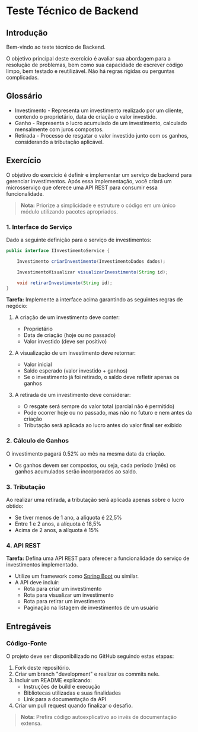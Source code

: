 # Teste Técnico de Backend

## Introdução

Bem-vindo ao teste técnico de Backend.

O objetivo principal deste exercício é avaliar sua abordagem para a resolução de problemas, bem como sua capacidade de escrever código limpo, bem testado e reutilizável. Não há regras rígidas ou perguntas complicadas.

## Glossário
* Investimento - Representa um investimento realizado por um cliente, contendo o proprietário, data de criação e valor investido.
* Ganho - Representa o lucro acumulado de um investimento, calculado mensalmente com juros compostos.
* Retirada - Processo de resgatar o valor investido junto com os ganhos, considerando a tributação aplicável.

## Exercício
O objetivo do exercício é definir e implementar um serviço de backend para gerenciar investimentos. Após essa implementação, você criará um microsserviço que oferece uma API REST para consumir essa funcionalidade.

> **Nota:** Priorize a simplicidade e estruture o código em um único módulo utilizando pacotes apropriados.

### 1. Interface do Serviço
Dado a seguinte definição para o serviço de investimentos:

```java
public interface IInvestimentoService {

    Investimento criarInvestimento(InvestimentoDados dados);

    InvestimentoVisualizar visualizarInvestimento(String id);

    void retirarInvestimento(String id);
}
```

**Tarefa:** Implemente a interface acima garantindo as seguintes regras de negócio:

1. A criação de um investimento deve conter:
   * Proprietário
   * Data de criação (hoje ou no passado)
   * Valor investido (deve ser positivo)

2. A visualização de um investimento deve retornar:
   * Valor inicial
   * Saldo esperado (valor investido + ganhos)
   * Se o investimento já foi retirado, o saldo deve refletir apenas os ganhos

3. A retirada de um investimento deve considerar:
   * O resgate será sempre do valor total (parcial não é permitido)
   * Pode ocorrer hoje ou no passado, mas não no futuro e nem antes da criação
   * Tributação será aplicada ao lucro antes do valor final ser exibido

### 2. Cálculo de Ganhos
O investimento pagará 0.52% ao mês na mesma data da criação.

* Os ganhos devem ser compostos, ou seja, cada período (mês) os ganhos acumulados serão incorporados ao saldo.

### 3. Tributação
Ao realizar uma retirada, a tributação será aplicada apenas sobre o lucro obtido:

* Se tiver menos de 1 ano, a alíquota é 22,5%
* Entre 1 e 2 anos, a alíquota é 18,5%
* Acima de 2 anos, a alíquota é 15%

### 4. API REST

**Tarefa:** Defina uma API REST para oferecer a funcionalidade do serviço de investimentos implementado.

* Utilize um framework como [Spring Boot](https://spring.io/) ou similar.
* A API deve incluir:
   * Rota para criar um investimento
   * Rota para visualizar um investimento
   * Rota para retirar um investimento
   * Paginação na listagem de investimentos de um usuário

## Entregáveis

### Código-Fonte
O projeto deve ser disponibilizado no GitHub seguindo estas etapas:

1. Fork deste repositório.
2. Criar um branch "development" e realizar os commits nele.
3. Incluir um README explicando:
   * Instruções de build e execução
   * Bibliotecas utilizadas e suas finalidades
   * Link para a documentação da API
4. Criar um pull request quando finalizar o desafio.

> **Nota:** Prefira código autoexplicativo ao invés de documentação extensa.

